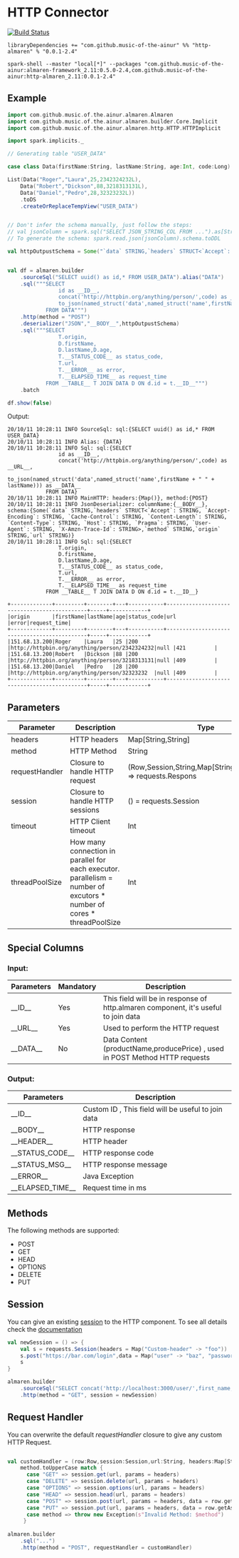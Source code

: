 # HTTP Connector

[![Build Status](https://travis-ci.com/modakanalytics/http.almaren.svg?token=TEB3zRDqVUuChez9334q&branch=master)](https://travis-ci.com/modakanalytics/http.almaren)
```
libraryDependencies += "com.github.music-of-the-ainur" %% "http-almaren" % "0.0.1-2.4"
```

```
spark-shell --master "local[*]" --packages "com.github.music-of-the-ainur:almaren-framework_2.11:0.5.0-2.4,com.github.music-of-the-ainur:http-almaren_2.11:0.0.1-2.4"
```

## Example

```scala
import com.github.music.of.the.ainur.almaren.Almaren
import com.github.music.of.the.ainur.almaren.builder.Core.Implicit
import com.github.music.of.the.ainur.almaren.http.HTTP.HTTPImplicit

import spark.implicits._

// Generating table "USER_DATA"

case class Data(firstName:String, lastName:String, age:Int, code:Long)

List(Data("Roger","Laura",25,2342324232L),
    Data("Robert","Dickson",88,3218313131L),
    Data("Daniel","Pedro",28,32323232L))
    .toDS
    .createOrReplaceTempView("USER_DATA")


// Don't infer the schema manually, just follow the steps:
// val jsonColumn = spark.sql("SELECT JSON_STRING_COL FROM ...").as[String]
// To generate the schema: spark.read.json(jsonColumn).schema.toDDL

val httpOutpustSchema = Some("`data` STRING,`headers` STRUCT<`Accept`: STRING, `Accept-Encoding`: STRING, `Cache-Control`: STRING, `Content-Length`: STRING, `Content-Type`: STRING, `Host`: STRING, `Pragma`: STRING, `User-Agent`: STRING, `X-Amzn-Trace-Id`: STRING>,`method` STRING,`origin` STRING,`url` STRING")


val df = almaren.builder
    .sourceSql("SELECT uuid() as id,* FROM USER_DATA").alias("DATA")
    .sql("""SELECT 
                id as __ID__,
                concat('http://httpbin.org/anything/person/',code) as __URL__,
                to_json(named_struct('data',named_struct('name',firstName + " " + lastName))) as __DATA__ 
            FROM DATA""")
    .http(method = "POST")
    .deserializer("JSON","__BODY__",httpOutpustSchema)
    .sql("""SELECT
                T.origin,
                D.firstName,
                D.lastName,D.age,
                T.__STATUS_CODE__ as status_code,
                T.url,
                T.__ERROR__ as error,
                T.__ELAPSED_TIME__ as request_time
            FROM __TABLE__ T JOIN DATA D ON d.id = t.__ID__""")
    .batch

df.show(false)
```

Output:
```
20/10/11 10:28:11 INFO SourceSql: sql:{SELECT uuid() as id,* FROM USER_DATA}
20/10/11 10:28:11 INFO Alias: {DATA}
20/10/11 10:28:11 INFO Sql: sql:{SELECT
                id as __ID__,
                concat('http://httpbin.org/anything/person/',code) as __URL__,
                to_json(named_struct('data',named_struct('name',firstName + " " + lastName))) as __DATA__
            FROM DATA}
20/10/11 10:28:11 INFO MainHTTP: headers:{Map()}, method:{POST}
20/10/11 10:28:11 INFO JsonDeserializer: columnName:{__BODY__}, schema:{Some(`data` STRING,`headers` STRUCT<`Accept`: STRING, `Accept-Encoding`: STRING, `Cache-Control`: STRING, `Content-Length`: STRING, `Content-Type`: STRING, `Host`: STRING, `Pragma`: STRING, `User-Agent`: STRING, `X-Amzn-Trace-Id`: STRING>,`method` STRING,`origin` STRING,`url` STRING)}
20/10/11 10:28:11 INFO Sql: sql:{SELECT
                T.origin,
                D.firstName,
                D.lastName,D.age,
                T.__STATUS_CODE__ as status_code,
                T.url,
                T.__ERROR__ as error,
                T.__ELAPSED_TIME__ as request_time
            FROM __TABLE__ T JOIN DATA D ON d.id = t.__ID__}
            
+-------------+---------+--------+---+-----------+---------------------------------------------+-----+------------+
|origin       |firstName|lastName|age|status_code|url                                          |error|request_time|
+-------------+---------+--------+---+-----------+---------------------------------------------+-----+------------+
|151.68.13.200|Roger    |Laura   |25 |200        |http://httpbin.org/anything/person/2342324232|null |421         |
|151.68.13.200|Robert   |Dickson |88 |200        |http://httpbin.org/anything/person/3218313131|null |409         |
|151.68.13.200|Daniel   |Pedro   |28 |200        |http://httpbin.org/anything/person/32323232  |null |409         |
+-------------+---------+--------+---+-----------+---------------------------------------------+-----+------------+
```

## Parameters

| Parameter      | Description                                                                                                             | Type                                                               |
|----------------|-------------------------------------------------------------------------------------------------------------------------|--------------------------------------------------------------------|
| headers        | HTTP headers                                                                                                            | Map[String,String]                                                 |
| method         | HTTP Method                                                                                                             | String                                                             |
| requestHandler | Closure to handle HTTP request                                                                                          | (Row,Session,String,Map[String,String],String) => requests.Respons |
| session        | Closure to handle HTTP sessions                                                                                         | () = requests.Session                                              |
| timeout        | HTTP Client timeout                                                                                                     | Int                                                                |
| threadPoolSize | How many connection in parallel for each executor. parallelism = number of excutors * number of cores * threadPoolSize | Int                                                                   |

## Special Columns

### Input:

| Parameters   | Mandatory | Description                                                                        |
|--------------|-----------|------------------------------------------------------------------------------------|
| \_\_ID\_\_   | Yes       | This field will be in response of http.almaren component, it's useful to join data |
| \_\_URL\_\_  | Yes       | Used to perform the HTTP request                                                   |
| \_\_DATA\_\_ | No        | Data Content (productName,producePrice) , used in POST Method HTTP requests        |


### Output:

| Parameters           | Description                                        |
|----------------------|----------------------------------------------------|
| \_\_ID\_\_       | Custom ID , This field will be useful to join data |
| \_\_BODY\_\_         | HTTP response                                      |
| \_\_HEADER\_\_       | HTTP header                                        |
| \_\_STATUS_CODE\_\_  | HTTP response code                                 |
| \_\_STATUS_MSG\_\_   | HTTP response message                              |
| \_\_ERROR\_\_        | Java Exception                                     |
| \_\_ELAPSED_TIME\_\_ | Request time in ms                                 |

## Methods

The following methods are supported:

- POST
- GET
- HEAD
- OPTIONS
- DELETE
- PUT

## Session

You can give an existing [session](https://github.com/lihaoyi/requests-scala#sessions) to the HTTP component.
To see all details check the [documentation](https://github.com/lihaoyi/requests-scala#sessions)


```scala
val newSession = () => {
    val s = requests.Session(headers = Map("Custom-header" -> "foo"))
    s.post("https://bar.com/login",data = Map("user" -> "baz", "password" -> "123"))
    s
}

almaren.builder
    .sourceSql("SELECT concat('http://localhost:3000/user/',first_name,last_name,'/',country) as __URL__,id as __ID__")
    .http(method = "GET", session = newSession)

```

## Request Handler

You can overwrite the default _requestHandler_ closure to give any custom HTTP Request.

```scala

val customHandler = (row:Row,session:Session,url:String, headers:Map[String,String], method:String) => {
    method.toUpperCase match {
      case "GET" => session.get(url, params = headers)
      case "DELETE" => session.delete(url, params = headers)
      case "OPTIONS" => session.options(url, params = headers)
      case "HEAD" => session.head(url, params = headers)
      case "POST" => session.post(url, params = headers, data = row.getAs[String](Alias.DataCol))
      case "PUT" => session.put(url, params = headers, data = row.getAs[String](Alias.DataCol))
      case method => throw new Exception(s"Invalid Method: $method")
     }
     
almaren.builder
    .sql("...")
    .http(method = "POST", requestHandler = customHandler)
```

